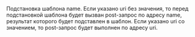 Подстановка шаблона name. Если указано uri без значения, то перед подстановкой
шаблона будет вызван post-запрос по адресу name, результат которого будет подставлен
в шаблон. Если указано uri со значением, то post-запрос будет выполнен по адресу uri.
